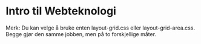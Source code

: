 # Intro til Webteknologi

Merk: Du kan velge å bruke enten layout-grid.css eller layout-grid-area.css. Begge gjør den samme jobben, men på to forskjellige måter.
